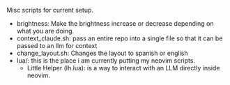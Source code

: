 Misc scripts for current setup.

- brightness: Make the brightness increase or decrease depending on what you are doing.
- context_claude.sh: pass an entire repo into a single file so that it can be passed to an llm for context
- change_layout.sh: Changes the layout to spanish or english
- lua/: this is the place i am currently putting my neovim scripts.
    - Little Helper (lh.lua): is a way to interact with an LLM directly inside neovim.
